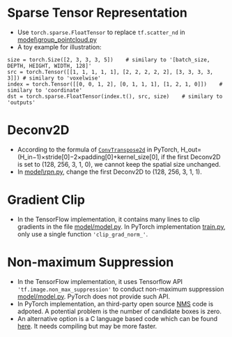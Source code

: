 # Sparse Tensor Representation
- Use `torch.sparse.FloatTensor` to replace `tf.scatter_nd` in [model\group_pointcloud.py](..\model\group_pointcloud.py)
- A toy example for illustration:
```
size = torch.Size([2, 3, 3, 3, 5])    # similary to '[batch_size, DEPTH, HEIGHT, WIDTH, 128]'
src = torch.Tensor([[1, 1, 1, 1, 1], [2, 2, 2, 2, 2], [3, 3, 3, 3, 3]]) # similary to 'voxelwise'
index = torch.Tensor([[0, 0, 1, 2], [0, 1, 1, 1], [1, 2, 1, 0]])    # similary to 'coordinate'
dst = torch.sparse.FloatTensor(index.t(), src, size)    # similary to 'outputs'
```

# Deconv2D
- According to the formula of [`ConvTranspose2d`](https://pytorch.org/docs/0.4.1/nn.html?highlight=convtranspose2d#torch.nn.ConvTranspose2d) in PyTorch,
H_out=(H_in−1)×stride\[0\]−2×padding\[0\]+kernel_size\[0\], if the first Deconv2D is set to (128, 256, 3, 1, 0), we cannot keep the spatial size unchanged.
- In [model\rpn.py](..\model\rpn.py), change the first Deconv2D to (128, 256, 3, 1, 1).

# Gradient Clip
- In the TensorFlow implementation, it contains many lines to clip gradients in the file [model/model.py](https://github.com/qianguih/voxelnet/blob/b74823daa328fc2fa99452bf79793e1f3c32c72a/model/model.py#L98).
In PyTorch implementation [train.py](../train.py), only use a single function `'clip_grad_norm_'`.

# Non-maximum Suppression
- In the TensorFlow implementation, it uses Tensorflow API `'tf.image.non_max_suppression'` to conduct non-maximum suppression [model/model.py](https://github.com/qianguih/voxelnet/blob/b74823daa328fc2fa99452bf79793e1f3c32c72a/model/model.py#L136).
PyTorch does not provide such API.
- In PyTorch implementation, an third-party open source [NMS](https://gist.github.com/mkocabas/a2f565b27331af0da740c11c78699185) code is adpoted. A potential problem is the number of candidate boxes is zero.
- An alternative option is a C language based code which can be found [here](https://github.com/multimodallearning/pytorch-mask-rcnn/tree/master/nms). It needs compiling but may be more faster.
